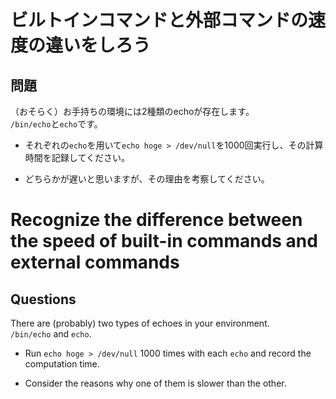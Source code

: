 
# ビルトインコマンドと外部コマンドの速度の違いをしろう

## 問題

（おそらく）お手持ちの環境には2種類のechoが存在します。  
`/bin/echo`と`echo`です。  

- それぞれの`echo`を用いて`echo hoge > /dev/null`を1000回実行し、その計算時間を記録してください。

- どちらかが遅いと思いますが、その理由を考察してください。

# Recognize the difference between the speed of built-in commands and external commands

## Questions

There are (probably) two types of echoes in your environment.  
`/bin/echo` and `echo`.  

- Run `echo hoge > /dev/null` 1000 times with each `echo` and record the computation time.

- Consider the reasons why one of them is slower than the other.